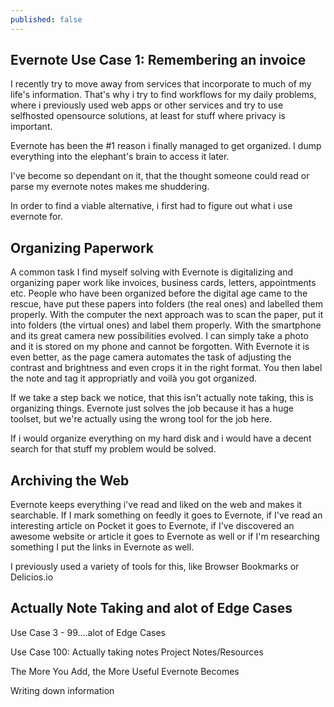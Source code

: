 ```yaml
---
published: false
---
```


## Evernote Use Case 1: Remembering an invoice

I recently try to move away from services that incorporate to much of my life's information. That's why i try to find workflows for my daily problems, where i previously used web apps or other services and try to use selfhosted opensource solutions, at least for stuff where privacy is important.

Evernote has been the #1 reason i finally managed to get organized. I dump everything into the elephant's brain to access it later.

I've become so dependant on it, that the thought someone could read or parse my evernote notes makes me shuddering.

In order to find a viable alternative, i first had to figure out what i use evernote for.

## Organizing Paperwork
A common task I find myself solving with Evernote is digitalizing and organizing paper work like invoices, business cards, letters, appointments etc.
People who have been organized before the digital age came to the rescue, have put these papers into folders (the real ones) and labelled them properly.
With the computer the next approach was to scan the paper, put it into folders (the virtual ones) and label them properly. 
With the smartphone and its great camera new possibilities evolved. I can simply take a photo and it is stored on my phone and cannot be forgotten.
With Evernote it is even better, as the page camera automates the task of adjusting the contrast and brightness and even crops it in the right format. You then label the note and tag it appropriatly and voilà you got organized.

If we take a step back we notice, that this isn't actually note taking, this is organizing things. Evernote just solves the job because it has a huge toolset, but we're actually using the wrong tool for the job here.

If i would organize everything on my hard disk and i would have a decent search for that stuff my problem would be solved.

## Archiving the Web
Evernote keeps everything i've read and liked on the web and makes it searchable.
If I mark something on feedly it goes to Evernote, if I've read an interesting article on Pocket it goes to Evernote, if I've discovered an awesome website or article it goes to Evernote as well or if I'm researching something I put the links in Evernote as well.

I previously used a variety of tools for this, like Browser Bookmarks or Delicios.io

## Actually Note Taking and alot of Edge Cases

Use Case 3 - 99....alot of Edge Cases

Use Case 100: Actually taking notes
Project Notes/Resources


The More You Add, the More Useful Evernote Becomes



Writing down information